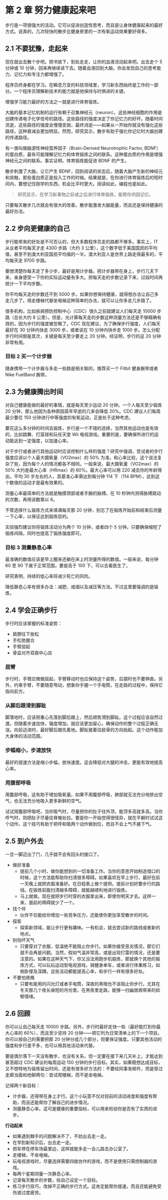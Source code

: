 # 第 2 章 努力健康起来吧

步行是一项很强大的活动。它可以促进创造性思考，而且是让身体健康起来的最好方式。说真的，几次轻快的散步比健身房里的一次有氧运动效果要好得多。

## 2.1 不要犹豫，走起来
现在就出去散个步吧。把书放下，到处走走，让你的血液流动起来吧。出去走个 5 分钟或 10 分钟，回来再继续读下去。随着血液回到大脑，你会发现自己的思考能力、记忆力和专注力都增强了。

程序员终身都在学习。在瞬息万变的科技领域里，学习新东西始终是工作的一部分。一个程序员理解新技术的能力就是他保持与时俱进的关键。

增强学习能力最好的方法之一就是进行体育锻炼。

大脑的基本记忆机制的运行有赖于召集神经元（neuron）。这些神经细胞的作用是创建传递电子化学信号的路径。这些路径的强度决定了你记忆力的好坏。随着时间流逝，这些路径的强度会慢慢变弱，最终消逝——如果从一开始你就没有强化这些路径，这种衰减会更加明显。然而，研究显示，散步有助于强化你记忆时大脑创建的传递路径。

有一类叫做脑源性神经营养因子（Brain-Derived Neurotrophic Factor, BDNF）的蛋白质，最有可能理解记忆力和体育锻炼之间的联系。这种蛋白质的作用是增强神经元之间的联系。事实证明，体育锻炼能促进 BDNF 的产生。

散步刺激了大脑，让它产生 BDNF，回到阅读的状态后，随着大脑产生新的神经元和突触，那些蛋白质正是投入工作的时候。结果就是，在你进行体育锻炼后的短时间内，要想记住刚学的东西，机会比平时更大。阅读如此，编程也是如此。

> 研究显示，在学习新事物之前或之后进行体育锻炼，能帮你巩固记忆。

只要每天散步几次就会有很大的改善。散步能激发大脑能量，而且还是保持健康的最好办法。

## 2.2 步向更健康的自己
步行能带来的好处是不可否认的，但大多数程序员走的路都不够多。事实上，IT 从业者平均每天才走 4300 步路（大约 3 公里），这个数字低于美国国民的平均值，甚至不到澳大利亚国民平均值的一半。澳大利亚人是世界上路走得最多的，平均每天走 9700 步路。

要想清楚你每天走了多少步，最好是用计步器。把计步器带在身上，步行几天下来，亲身感受一下你的实际运动量有多大。把每天走的步数记录下来，过段时间再统计一下平均步数。

你平均每天走的步数还不到 5000 步。如果你想保持健康，就得想办法让自己多走几步了。用走楼梯代替坐电梯这种简单的办法，就可以让你多走几步路了。

很多机构，比如疾病预防控制中心（CDC）很久之前就建议人们每天走 10000 步路（总长大约 8 公里）。但是，光计算每天走的步数这种测量方法还是不够精确有效的，因为步行的强度被忽略了。CDC 现在建议，为了确保步行强度，人们每天最好在 30 分钟内快走 3000 步，或者说在 10 分钟内快步走 1000 步。怎么分配步行时间倒是其次，关键是每天至少要走上 20 分钟。经证明，步行的这 20 分钟非常有用。

### 目标 2 买一个计步器
随身携带一个计步器与多走一些路是相关联的，推荐买一个 Fitbit 健身腕带或者 Nike FuelBand 腕带。

## 2.3 为健康腾出时间
对自己健康能做的最好的事情，就是每天至少运动 20 分钟。一个人每天至少锻炼 20 分钟，那么他因为各种原因英年早逝的几率会降低 20%。CDC 建议人们每周最少要花 150 分钟进行中等强度的有氧运动，正是处于这种考虑。

要花这么多分钟的时间去锻炼，步行是一个不错的选择，当然其他运动也是有效的，比如跳舞、打篮球和玩任天堂 Wii 电视游戏。重要的是，要确保所进行的运动能达到一定强度，以加速心率。

对于步行或者进行其他运动时应该控制什么样的强度？研究中强调，受试者的步行强度应该以个人最大摄氧量（VO2max）的 50% 为准。和心率比较，这个说法复杂了些，因为每个人的情况都各不相同。一般来说，最大摄氧量（VO2max）的 50% 大约是最大心率（HRmax）的 60%。最大心率可以用 220 减去你的年龄得出。平均 30 岁左右的人，其基准心率需达到每分钟 114 下（114 BPM），达到这个数值的运动才是最有效果的。

测量心率最简单的方法就是触摸颈部或者手腕的脉搏。在 10 秒钟内测得脉搏跳动的次数，再用该数乘以 6。

不管选择什么锻炼方式来填满每天那 20 分钟，别忘了在锻炼开始前和结束后测量一下心率，以保证达到锻炼目的。

实验强烈建议你将锻炼活动分为两个 10 分钟，或者四个 5 分钟。只要确保缩短了锻炼间隔，同时也提高了锻炼强度即可。

### 目标 3 测量静息心率
最准确的数值应该是早上醒来还躺在床上时测量所得的数值。一般来说，每分钟 60 至 90 下属于正常范围，要是高于 100 下，可以去看医生了。

研究表明，持续的低心率将减少死亡的风险。

降低静息心率有很多办法：减肥、戒烟以及减压等方法。不过这里要强调的是锻炼。

## 2.4 学会正确步行
步行时应该掌握的标准姿势：
* 肩膀往下放松
* 手松弛握合
* 手臂屈起
* 骨盆对齐双肩中心店

### 屈臂
步行时，手臂应微微屈起，手臂移动时也应保持这个姿势，后摆时也不要伸直。另外，约束手臂，不要随意甩动，想象你手握一个手电筒，在走路的过程中，保持它指向前方。

### 从脚后跟滑到脚趾
脚落地时，应该把重心先落到脚后跟上，然后顺势滑到脚趾。这个过程应该自然过渡。但随着步速加快，强度增加，就应该更加留心，确保动作的整个过程正确无误。向前迈进时，最好脚后跟先着地。脚趾接着往胫骨的方向抬起。这个动作能加大身体的活动范围。

### 步幅缩小，步速放快
最好的提速方法是缩小步幅，放快速度。这会降低对大腿的冲击，更能有效地提高心率。

### 用腹部呼吸
用腹部呼吸，这有助于增加吸氧量。如果不用腹部呼吸，肺部就无法充分地排出空气，也无法充分地吸入更多新鲜的空气。

试试用腹部呼吸吧，当你吸气时，尽量把你的肚子往外顶，能顶多高就多高。当你呼气时，则把肚子尽量往脊椎处拉。要是你一开始觉得很怪异，就在平躺时试试这个动作。这个技巧有助于把呼和吸两个动作做到位，而且不会上气不接下气。

## 2.5 到户外去
一旦一脚迈出了门，几乎就不会有回头的接口了。
* 做好准备
    * 提前几个小时，做你能想到的一切准备工作。当你的意思开始制造借口的时候，这个方法能帮助你扫清很多障碍。如果喜欢在早上步行，最好在前一天晚上就把衣服准备好。在日程表上做个提供。提前计划好要步行的路线。在锻炼前能扫清越多障碍，就能越顺利地进行锻炼。
    * 马上就做。现在就把步行时穿的衣服拿出来，即使你明天才去。这样一来，面前的障碍就少了一个。
* 找个伴
    * 伙伴不仅能给你增加一些竞争压力，还能使你更加享受散步的时间。
* 探索
    * 探索新领域，能让步行更有趣味。一有机会，就去尝试新的路线或者新的地点。
* 别怕坏天气
    * 只要穿对了衣服，低温绝不能阻止你步行。如果你接受恶劣情况，那它们就不会再是问题。当然，假如气温非常高，或是出现打雷的情况，还是要注意的。如果在这种天气下，你又没法用跑步机锻炼，那就换个其他的锻炼方式，可以玩玩运动型电视游戏，骑健身单车，或者进行体重练习，如俯卧撑及深蹲。这些活动都能提高心率，和步行一样有很多好处。
* 不要怕夜晚
    * 只要有能用的闪光灯或者手电筒，深夜的黑暗也不该阻止你步行，尤其在冬天那几个夜长昼短的月份里。在黑夜里走路，能够一扫幽居病带来的抑郁情绪。
    
## 2.6 回顾
你可以让自己每天走 10000 步路。另外，步行时最好走快一些（最好能打到你最大心率的 60%），而且至少坚持 20 分钟——把它列为日常清单上的下一个项目。你可以按自己的需要把那 20 分钟分成几个部分，但要保证强度。只要其他活动的强度和步行差不多，也可以用其他活动来代替。

要是偶尔落下一天没有散步，也没有关系，但一定要在接下来几天补上，才能达到甚至超过 CDC 建议的每周运动 150 分钟的步行目标。其实，如果既想达成目标，又不想特地为锻炼留出时间，还是有很多好方法的：不要给同事发邮件，而是穿过走廊当面和他聊两句：尝试爬楼梯，而不是坐电梯。

记得两个新目标：
* 计步器，还得带在身上才行。这个小玩意不仅对目前的活动进度和强度有帮助，而且还能帮你了解自己的进步情况。
* 测量静息心率。这可是健康的重要指标，可以用来检验你是否有了实质的进步。

**行动起来**
* 如果遇到棘手的问题解决不了，不妨出去走一走。
* 在学到新知识后，出去走一走。
* 把车停在停车场最里边，这样就能多走一会儿路去办公室了。
* 走楼梯，不坐电梯。
* 玩电视游戏时，尽量选择需要四肢协作的游戏，而不是使用只需控制器的游戏。
* 每两个星期测量一次静息心率。
* 记录每天散步的步数，给自己设定一个目标。
* 练习步行技巧，改掉不正确的步行方式。这肯定能帮你提速，而且还能避免受伤或过度疲劳。
